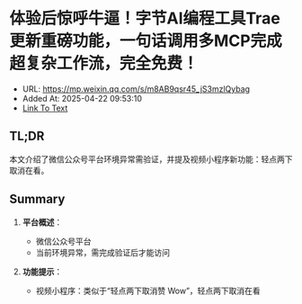 # 体验后惊呼牛逼！字节AI编程工具Trae更新重磅功能，一句话调用多MCP完成超复杂工作流，完全免费！
- URL: https://mp.weixin.qq.com/s/m8AB9qsr45_jS3mzlQybag
- Added At: 2025-04-22 09:53:10
- [Link To Text](2025-04-22-体验后惊呼牛逼！字节ai编程工具trae更新重磅功能，一句话调用多mcp完成超复杂工作流，完全免费！_raw.md)

## TL;DR
本文介绍了微信公众号平台环境异常需验证，并提及视频小程序新功能：轻点两下取消在看。

## Summary
1. **平台概述**：
   - 微信公众号平台
   - 当前环境异常，需完成验证后才能访问

2. **功能提示**：
   - 视频小程序：类似于“轻点两下取消赞 Wow”，轻点两下取消在看
